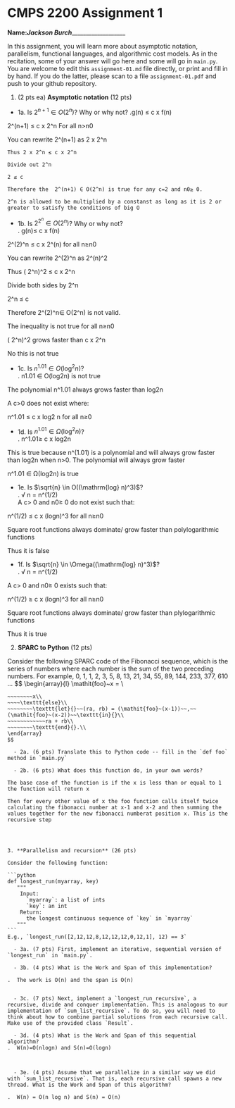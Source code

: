 

# CMPS 2200 Assignment 1

**Name:**___Jackson Burch______________________


In this assignment, you will learn more about asymptotic notation, parallelism, functional languages, and algorithmic cost models. As in the recitation, some of your answer will go here and some will go in `main.py`. You are welcome to edit this `assignment-01.md` file directly, or print and fill in by hand. If you do the latter, please scan to a file `assignment-01.pdf` and push to your github repository. 
  
  

1. (2 pts ea) **Asymptotic notation** (12 pts)

  - 1a. Is $2^{n+1} \in O(2^n)$? Why or why not? 
.g(n) ≤ c x f(n)

 2^(n+1) ≤ c x 2^n  		For all n>n0
 
  You can rewrite 2^(n+1) as 2 x 2^n
  
	Thus 2 x 2^n ≤ c x 2^n
  
	Divide out 2^n
  
	2 ≤ c
  
	Therefore the  2^(n+1) ∈ O(2^n) is true for any c=2 and n0≥ 0.

	2^n is allowed to be multiplied by a constanst as long as it is 2 or greater to satisfy the conditions of big O

  - 1b. Is $2^{2^n} \in O(2^n)$? Why or why not?     
.  g(n)≤ c x f(n)

 2^(2)^n ≤ c x 2^(n)		 for all n≥n0

  You can rewrite 2^(2)^n as  2^(n)^2

  Thus ( 2^n)^2 ≤ c x 2^n

  Divide both sides by 2^n

  2^n ≤ c

  Therefore  2^(2)^n∈ O(2^n) is not valid.

  The inequality is not true for all n≥n0

  ( 2^n)^2 grows faster than c x 2^n

  No this is not true

  - 1c. Is $n^{1.01} \in O(\mathrm{log}^2 n)$?    
.   n1.01 ∈ O(log2n) is not true
    
  The polynomial n^1.01 always grows faster than log2n 
  
  A c>0 does not exist where:
  
  n^1.01 ≤ c x log2 n for all n≥0


  - 1d. Is $n^{1.01} \in \Omega(\mathrm{log}^2 n)$?  
.  n^1.01≥ c x log2n

  This is true because n^(1.01) is a polynomial and will always grow faster than log2n when n>0. The       polynomial will always grow faster

  n^1.01 ∈ Ω(log2n) is true

  - 1e. Is $\sqrt{n} \in O((\mathrm{log} n)^3)$?  
.  √ n = n^(1/2)  
  A c> 0 and n0≥ 0 do not exist such that:

  n^(1/2) ≤ c x (logn)^3 for all n≥n0
  
  Square root functions always dominate/ grow faster than polylogarithmic functions
  
  Thus it is false
  - 1f. Is $\sqrt{n} \in \Omega((\mathrm{log} n)^3)$?  
.  √ n = n^(1/2)

  A c> 0 and n0≥ 0  exists such that:
  
   n^(1/2) ≥ c x (logn)^3 for all n≥n0
   
  Square root functions always dominate/ grow faster than plylogarithmic functions
  
  Thus it is true


2. **SPARC to Python** (12 pts)

Consider the following SPARC code of the Fibonacci sequence, which is the series of numbers where each number is the sum of the two preceding numbers. For example, 0, 1, 1, 2, 3, 5, 8, 13, 21, 34, 55, 89, 144, 233, 377, 610 ... 
$$
\begin{array}{l}
\mathit{foo}~x =   \\
~~~~\texttt{if}{}~~x \le 1~~\texttt{then}{}\\
~~~~~~~~x\\   
~~~~\texttt{else}\\
~~~~~~~~\texttt{let}{}~~(ra, rb) = (\mathit{foo}~(x-1))~~,~~(\mathit{foo}~(x-2))~~\texttt{in}{}\\  
~~~~~~~~~~~~ra + rb\\  
~~~~~~~~\texttt{end}{}.\\
\end{array}
$$ 

  - 2a. (6 pts) Translate this to Python code -- fill in the `def foo` method in `main.py`  

  - 2b. (6 pts) What does this function do, in your own words?  

The base case of the function is if the x is less than or equal to 1  the function will return x

Then for every other value of x the foo function calls itself twice calculating the fibonacci number at x-1 and x-2 and then summing the values together for the new fibonacci numberat position x. This is the recursive step


  

3. **Parallelism and recursion** (26 pts)

Consider the following function:  

```python
def longest_run(myarray, key)
   """
    Input:
      `myarray`: a list of ints
      `key`: an int
    Return:
      the longest continuous sequence of `key` in `myarray`
   """
```
E.g., `longest_run([2,12,12,8,12,12,12,0,12,1], 12) == 3`  
 
  - 3a. (7 pts) First, implement an iterative, sequential version of `longest_run` in `main.py`.  

  - 3b. (4 pts) What is the Work and Span of this implementation?  

.  The work is O(n) and the span is O(n)


  - 3c. (7 pts) Next, implement a `longest_run_recursive`, a recursive, divide and conquer implementation. This is analogous to our implementation of `sum_list_recursive`. To do so, you will need to think about how to combine partial solutions from each recursive call. Make use of the provided class `Result`.   

  - 3d. (4 pts) What is the Work and Span of this sequential algorithm?  
.  W(n)=O(nlogn) and S(n)=O(logn)



  - 3e. (4 pts) Assume that we parallelize in a similar way we did with `sum_list_recursive`. That is, each recursive call spawns a new thread. What is the Work and Span of this algorithm?  

.  W(n) = O(n log n) and S(n) = O(n)


